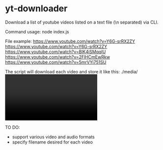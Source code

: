 # yt-downloader
Download a list of youtube videos listed on a text file (\n separated) via CLI.

Command usage:
node index.js <file>

File example:
https://www.youtube.com/watch?v=Y6G-srRX2ZY
https://www.youtube.com/watch?v=Y6G-srRX2ZY
https://www.youtube.com/watch?v=BlK4iSMqqIU
https://www.youtube.com/watch?v=2FlHCmEwRkw
https://www.youtube.com/watch?v=5mrVYi751SU

The script will download each video and store it like this: ./media/<video name>.mp3
Repeated videos will be ignored!

TO DO:
<ul>
<li>support various video and audio formats</li>
<li>specify filename desired for each video</li>
</ul>
